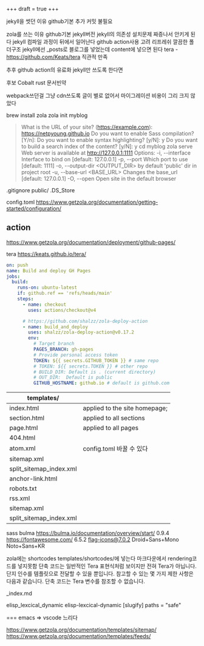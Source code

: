 +++
draft = true
+++


jekyll을 썻던 이유
github기본
추가 커밋 불필요

zola를 쓰는 이유
github기본 jekyll버전
jekyll의 의존성 설치문제 짜증나서 안키게 된다
jekyll 컴파일 과정이 뒤에서 일어난다 github action사용 고려
리프레쉬
깔끔한 폴더구조 jekyll에선 _posts로 블로그를 넣었는데 content에 넣으면 된다
tera - https://github.com/Keats/tera
직관적 만족

추후 github action의 유료화 jekyll만 쓰도록 한다면

후보 Cobalt rust 문서빈약

webpack쓰던걸 그냥 cdn쓰도록
글이 별로 없어서 마이그레이션 비용이 그리 크지 않았다


brew install zola
zola init myblog
> What is the URL of your site? (https://example.com): https://netpyoung.github.io
> Do you want to enable Sass compilation? [Y/n]:
> Do you want to enable syntax highlighting? [y/N]: y
> Do you want to build a search index of the content? [y/N]: y
cd myblog
zola serve
Web server is available at http://127.0.0.1:1111
Options:
  -i, --interface <INTERFACE>    Interface to bind on [default: 127.0.0.1]
  -p, --port <PORT>              Which port to use [default: 1111]
  -o, --output-dir <OUTPUT_DIR>  by default 'public' dir in project root
  -u, --base-url <BASE_URL>      Changes the base_url [default: 127.0.0.1]
  -O, --open                     Open site in the default browser

.gitignore
public/
.DS_Store

config.toml
https://www.getzola.org/documentation/getting-started/configuration/

## action
https://www.getzola.org/documentation/deployment/github-pages/

tera
https://keats.github.io/tera/

``` yaml
on: push
name: Build and deploy GH Pages
jobs:
  build:
    runs-on: ubuntu-latest
    if: github.ref == 'refs/heads/main'
    steps:
      - name: checkout
        uses: actions/checkout@v4

      # https://github.com/shalzz/zola-deploy-action
      - name: build_and_deploy
        uses: shalzz/zola-deploy-action@v0.17.2
        env:
          # Target branch
          PAGES_BRANCH: gh-pages
          # Provide personal access token
          TOKEN: ${{ secrets.GITHUB_TOKEN }} # same repo
          # TOKEN: ${{ secrets.TOKEN }} # other repo
          # BUILD_DIR: Default is . (current directory)
          # OUT_DIR:  Default is public
          GITHUB_HOSTNAME: github.io # default is github.com
```

| templates/              |                               |
| ----------------------- | ----------------------------- |
| index.html              | applied to the site homepage; |
| section.html            | applied to all sections       |
| page.html               | applied to all pages          |
| 404.html                |                               |
| atom.xml                | config.toml 바꿀 수 있다      |
| sitemap.xml             |                               |
| split_sitemap_index.xml |                               |
| anchor-link.html        |                               |
| robots.txt              |                               |
| rss.xml                 |                               |
| sitemap.xml             |                               |
| split_sitemap_index.xml |                               |

sass
bulma
https://bulma.io/documentation/overview/start/ 0.9.4
https://fontawesome.com/ 6.5.2
flag-icons@7.0.2
Droid+Sans+Mono
Noto+Sans+KR

zola에는 shortcodes
templates/shortcodes/에 넣는다
마크다운에서 rendering코드를 넣지못함
단축 코드는 일반적인 Tera 표현식처럼 보이지만 전혀 Tera가 아닙니다. 단지 인수를 템플릿으로 전달할 수 있을 뿐입니다. 참고할 수 있는 몇 가지 제한 사항은 다음과 같습니다.
단축 코드는 Tera 변수를 참조할 수 없습니다.

_index.md

elisp_lexcical_dynamic
elisp-lexcical-dynamic
[slugify]
paths = "safe"


===
emacs => vscode
느리다

https://www.getzola.org/documentation/templates/sitemap/
https://www.getzola.org/documentation/templates/feeds/